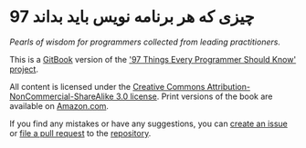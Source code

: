 97 چیزی که هر برنامه نویس باید بداند
======

*Pearls of wisdom for programmers collected from leading practitioners.*


This is a [GitBook](https://www.gitbook.io) version of the ['97 Things Every Programmer Should Know' project](http://programmer.97things.oreilly.com/wiki/index.php/97_Things_Every_Programmer_Should_Know).

All content is licensed under the [Creative Commons Attribution-NonCommercial-ShareAlike 3.0 license](http://creativecommons.org/licenses/by-nc-sa/3.0/). Print versions of the book are available on [Amazon.com](http://www.amazon.com/Things-Every-Programmer-Should-Know/dp/0596809484).

If you find any mistakes or have any suggestions, you can [create an issue](https://github.com/97-things/97-things-every-programmer-should-know/issues) or [file a pull request](https://github.com/97-things/97-things-every-programmer-should-know/pulls) to the [repository](https://github.com/97-things/97-things-every-programmer-should-know).
